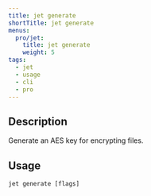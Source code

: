 ```yaml
---
title: jet generate
shortTitle: jet generate
menus:
  pro/jet:
    title: jet generate
    weight: 5
tags:
  - jet
  - usage
  - cli
  - pro
---
```


## Description
Generate an AES key for encrypting files.

## Usage
```
jet generate [flags]
```
